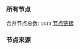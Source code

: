 ### 所有节点
合并节点总数: `1413`
[节点链接](https://raw.githubusercontent.com/rzhy1/11/master/sub/sub_merge_base64.txt)

### 节点来源